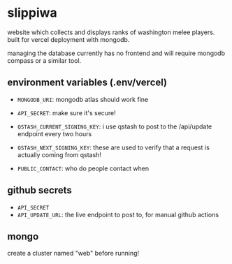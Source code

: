 # slippiwa

website which collects and displays ranks of washington melee players. built for vercel deployment with mongodb.

managing the database currently has no frontend and will require mongodb compass or a similar tool.

## environment variables (.env/vercel)

- `MONGODB_URI`: mongodb atlas should work fine
- `API_SECRET`: make sure it's secure!

- `QSTASH_CURRENT_SIGNING_KEY`: i use qstash to post to the /api/update endpoint every two hours
- `QSTASH_NEXT_SIGNING_KEY`: these are used to verify that a request is actually coming from qstash!

- `PUBLIC_CONTACT`: who do people contact when

## github secrets

- `API_SECRET`
- `API_UPDATE_URL`: the live endpoint to post to, for manual github actions

## mongo

create a cluster named "web" before running!